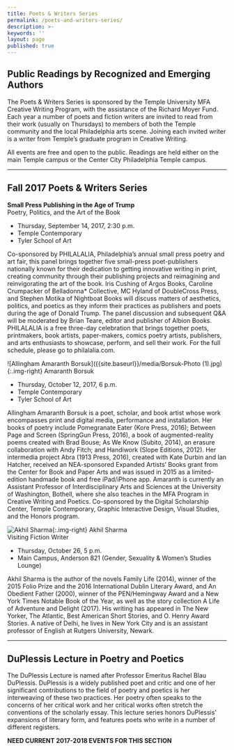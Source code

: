 ```yaml
---
title: Poets & Writers Series
permalink: /poets-and-writers-series/
description: >-
keywords: ''
layout: page
published: true
---
```

## Public Readings by Recognized and Emerging Authors

The Poets & Writers Series is sponsored by the Temple University MFA Creative Writing Program, with the assistance of the Richard Moyer Fund. Each year a number of poets and fiction writers are invited to read from their work (usually on Thursdays) to members of both the Temple community and the local Philadelphia arts scene. Joining each invited writer is a writer from Temple’s graduate program in Creative Writing.

All events are free and open to the public. Readings are held either on the main Temple campus or the Center City Philadelphia Temple campus.
___

## Fall 2017 Poets & Writers Series

**Small Press Publishing in the Age of Trump**<br/>
Poetry, Politics, and the Art of the Book<br/>

- Thursday, September 14, 2017, 2:30 p.m.<br/>
- Temple Contemporary<br/>
- Tyler School of Art<br/>

Co-sponsored by PHILALALIA, Philadelphia’s annual small press poetry and art fair, this panel brings together five small-press poet-publishers nationally known for their dedication to getting innovative writing in print, creating community through their publishing projects and reimagining and reinvigorating the art of the book. Iris Cushing of Argos Books, Caroline Crumpacker of Belladonna* Collective, MC Hyland of DoubleCross Press, and Stephen Motika of Nightboat Books will discuss matters of aesthetics, politics, and poetics as they inform their practices as publishers and poets during the age of Donald Trump. The panel discussion and subsequent Q&A will be moderated by Brian Teare, editor and publisher of Albion Books. PHILALALIA is a free three-day celebration that brings together poets, printmakers, book artists, paper-makers, comics poetry artists, publishers, and arts enthusiasts to showcase, perform, and sell their work. For the full schedule, please go to philalalia.com.

![Allingham Amaranth Borsuk]({{site.baseurl}}/media/Borsuk-Photo (1).jpg){:.img-right}
Amaranth Borsuk

- Thursday, October 12, 2017, 6 p.m.<br/>
- Temple Contemporary<br/>
- Tyler School of Art<br/>

Allingham Amaranth Borsuk is a poet, scholar, and book artist whose work encompasses print and digital media, performance and installation. Her books of poetry include Pomegranate Eater (Kore Press, 2016); Between Page and Screen (SpringGun Press, 2016), a book of augmented-reality poems created with Brad Bouse; As We Know (Subito, 2014), an erasure collaboration with Andy Fitch; and Handiwork (Slope Editions, 2012). Her intermedia project Abra (1913 Press, 2016), created with Kate Durbin and Ian Hatcher, received an NEA-sponsored Expanded Artists’ Books grant from the Center for Book and Paper Arts and was issued in 2015 as a limited-edition handmade book and free iPad/iPhone app. Amaranth is currently an Assistant Professor of Interdisciplinary Arts and Sciences at the University of Washington, Bothell, where she also teaches in the MFA Program in Creative Writing and Poetics. Co-sponsored by the Digital Scholarship Center, Temple Contemporary, Graphic Interactive Design, Visual Studies, and the Honors program.

![Akhil Sharma]({{site.baseurl}}/media/Akhil_Sharma_Winne_3245750b.jpg){:.img-right}
Akhil Sharma<br/>
Visiting Fiction Writer<br/>

- Thursday, October 26, 5 p.m.<br/>
- Main Campus, Anderson 821 (Gender, Sexuality & Women’s Studies Lounge)<br/>

Akhil Sharma is the author of the novels Family Life (2014), winner of the 2015 Folio Prize and the 2016 International Dublin Literary Award, and An Obedient Father (2000), winner of the PEN/Hemingway Award and a New York Times Notable Book of the Year, as well as the story collection A Life of Adventure and Delight (2017). His writing has appeared in The New Yorker, The Atlantic, Best American Short Stories, and O. Henry Award Stories. A native of Delhi, he lives in New York City and is an assistant professor of English at Rutgers University, Newark.

___

## DuPlessis Lecture in Poetry and Poetics
The DuPlessis Lecture is named after Professor Emeritus Rachel Blau DuPlessis. DuPlessis is a widely published poet and critic and one of her significant contributions to the field of poetry and poetics is her interweaving of these two practices. Her poetry often speaks to the concerns of her critical work and her critical works often stretch the conventions of the scholarly essay. This lecture series honors DuPlessis’ expansions of literary form, and features poets who write in a number of different registers.

**NEED CURRENT 2017-2018 EVENTS FOR THIS SECTION**
